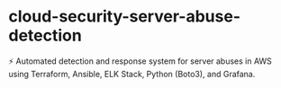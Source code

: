 # cloud-security-server-abuse-detection
⚡ Automated detection and response system for server abuses in AWS using Terraform, Ansible, ELK Stack, Python (Boto3), and Grafana.
